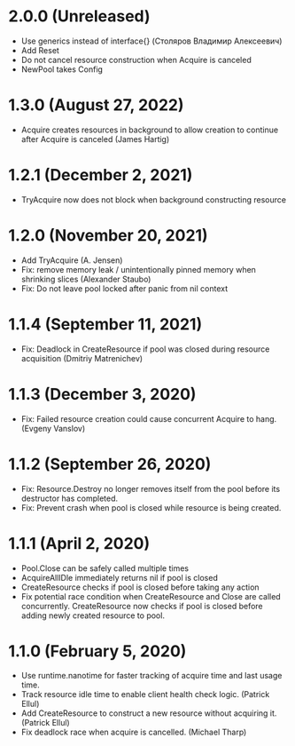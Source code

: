 # 2.0.0 (Unreleased)

* Use generics instead of interface{} (Столяров Владимир Алексеевич)
* Add Reset
* Do not cancel resource construction when Acquire is canceled
* NewPool takes Config

# 1.3.0 (August 27, 2022)

* Acquire creates resources in background to allow creation to continue after Acquire is canceled (James Hartig)

# 1.2.1 (December 2, 2021)

* TryAcquire now does not block when background constructing resource

# 1.2.0 (November 20, 2021)

* Add TryAcquire (A. Jensen)
* Fix: remove memory leak / unintentionally pinned memory when shrinking slices (Alexander Staubo)
* Fix: Do not leave pool locked after panic from nil context

# 1.1.4 (September 11, 2021)

* Fix: Deadlock in CreateResource if pool was closed during resource acquisition (Dmitriy Matrenichev)

# 1.1.3 (December 3, 2020)

* Fix: Failed resource creation could cause concurrent Acquire to hang. (Evgeny Vanslov)

# 1.1.2 (September 26, 2020)

* Fix: Resource.Destroy no longer removes itself from the pool before its destructor has completed.
* Fix: Prevent crash when pool is closed while resource is being created.

# 1.1.1 (April 2, 2020)

* Pool.Close can be safely called multiple times
* AcquireAllIDle immediately returns nil if pool is closed
* CreateResource checks if pool is closed before taking any action
* Fix potential race condition when CreateResource and Close are called concurrently. CreateResource now checks if pool is closed before adding newly created resource to pool.

# 1.1.0 (February 5, 2020)

* Use runtime.nanotime for faster tracking of acquire time and last usage time.
* Track resource idle time to enable client health check logic. (Patrick Ellul)
* Add CreateResource to construct a new resource without acquiring it. (Patrick Ellul)
* Fix deadlock race when acquire is cancelled. (Michael Tharp)
